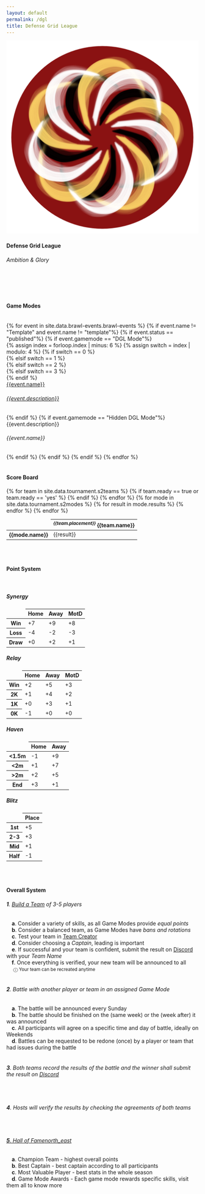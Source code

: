 ```yaml
---
layout: default
permalink: /dgl
title: Defense Grid League
---
```


<div class="row">
    <div class="col s12 m12 l12 center-align bg-defense-grid">
        <a href="{{site.url}}/dgl1"><img class="header-img responsive-img" id="logo" src="/assets/img/DGL2_Circle.png"/></a>
        <h4 class="logo-text">Defense Grid League</h4>
        <h6 class="logo-sub-text">Ambition & Glory</h6>
        <br>
        <br>
    </div>
</div>
<div class="container">
    <div class="row">
        <div class="col s12 m12 l12">
            <br>
            <h4>Game Modes</h4>
        </div>
        <br>
        {% for event in site.data.brawl-events.brawl-events %}
        {% if event.name != "Template" and event.name != "template"%}
        {% if event.status == "published"%}
            {% if event.gamemode == "DGL Mode"%}
            <div class="col s12 m4 l3">
                {% assign index = forloop.index | minus: 6 %}
                {% assign switch = index | modulo: 4 %}
                {% if switch == 0 %}
                <div class="card dgl2-card">
                {% elsif switch == 1 %}
                <div class="card dgl2-card-var2">
                {% elsif switch == 2 %}
                <div class="card dgl2-card-var3">
                {% elsif switch == 3 %}
                <div class="card dgl2-card-var4">
                {% endif %}
                    <a class="activator" href="{{site.url}}/{{event.link}}">
                    <div class="card-content">
                        <span class="card-title logo-text">{{event.name}}</span>
                        <h6 class="logo-sub-text">{{event.description}}</h6>
                    </div>
                    </a>
                </div>
            </div>
            {% endif %}
            {% if event.gamemode == "Hidden DGL Mode"%}
            <div class="col s12 m4 l3">
                <div class="card gray-shadow">
                    <div class="card-content">
                        <span class="card-title logo-text">{{event.description}}</span>
                        <h6 class="logo-sub-text">{{event.name}}</h6>
                    </div>
                </div>
            </div>
            {% endif %}
        {% endif %}
        {% endif %}
        {% endfor %}
        <br>
        <div class="col s12 m12 l12">
        <br>
        <h4>Score Board</h4>
            <table class="responsive-table centered striped">
                <thead>
                    <tr>
                        <td></td>
                        {% for team in site.data.tournament.s2teams %}
                        {% if team.ready == true or team.ready == 'yes' %}
                        <th><i><sup>{{team.placement}}</sup></i> {{team.name}}</th>
                        {% endif %}
                        {% endfor %}
                    </tr>
                </thead>
                <tbody>
                    {% for mode in site.data.tournament.s2modes %}
                    <tr>
                        <th>{{mode.name}}</th>
                        {% for result in mode.results %}
                        <td>{{result}}</td>
                        {% endfor %}
                    </tr>
                    {% endfor %}
                </tbody>
            </table>
        </div>
        <br>
        <div class="col s12 m12 l12">
            <br>
            <h4>Point System</h4>
        </div>
        <br>
        <div class="row">
            <div class="col s12 m6 l4 center-align">
                <h5>Synergy</h5>
                <table class="responsive-table centered striped">
                    <thead>
                        <tr>
                            <td></td>
                            <th>Home</th>
                            <th>Away</th>
                            <th>MotD</th>
                        </tr>
                    </thead>
                    <tbody>
                        <tr>
                            <th>Win</th>
                            <td>+7</td>
                            <td>+9</td>
                            <td>+8</td>
                        </tr>
                        <tr>
                            <th>Loss</th>
                            <td>-4</td>
                            <td>-2</td>
                            <td>-3</td>
                        </tr>
                        <tr>
                            <th>Draw</th>
                            <td>+0</td>
                            <td>+2</td>
                            <td>+1</td>
                        </tr>
                    </tbody>
                </table>
            </div>
            <div class="col s12 m6 l4 center-align">
                <h5>Relay</h5>
                <table class="responsive-table centered striped">
                    <thead>
                        <tr>
                            <td></td>
                            <th>Home</th>
                            <th>Away</th>
                            <th>MotD</th>
                        </tr>
                    </thead>
                    <tbody>
                        <tr>
                            <th>Win</th>
                            <td>+2</td>
                            <td>+5</td>
                            <td>+3</td>
                        </tr>
                        <tr>
                            <th>2K</th>
                            <td>+1</td>
                            <td>+4</td>
                            <td>+2</td>
                        </tr>
                        <tr>
                            <th>1K</th>
                            <td>+0</td>
                            <td>+3</td>
                            <td>+1</td>
                        </tr>
                        <tr>
                            <th>0K</th>
                            <td>-1</td>
                            <td>+0</td>
                            <td>+0</td>
                        </tr>
                    </tbody>
                </table>
            </div>
            <div class="col s12 m6 l4 center-align">
                <h5>Haven</h5>
                <table class="responsive-table centered striped">
                    <thead>
                        <tr>
                            <td></td>
                            <th>Home</th>
                            <th>Away</th>
                        </tr>
                    </thead>
                    <tbody>
                        <tr>
                            <th><1.5m</th>
                            <td>-1</td>
                            <td>+9</td>
                        </tr>
                        <tr>
                            <th><2m</th>
                            <td>+1</td>
                            <td>+7</td>
                        </tr>
                        <tr>
                            <th>>2m</th>
                            <td>+2</td>
                            <td>+5</td>
                        </tr>
                        <tr>
                            <th>End</th>
                            <td>+3</td>
                            <td>+1</td>
                        </tr>
                    </tbody>
                </table>
            </div>
            <div class="col s12 m6 l4 center-align">
                <h5>Blitz</h5>
                <table class="responsive-table centered striped">
                    <thead>
                        <tr>
                            <td></td>
                            <th>Place</th>
                        </tr>
                    </thead>
                    <tbody>
                        <tr>
                            <th>1st</th>
                            <td>+5</td>
                        </tr>
                        <tr>
                            <th>2-3</th>
                            <td>+3</td>
                        </tr>
                        <tr>
                            <th>Mid</th>
                            <td>+1</td>
                        </tr>
                        <tr>
                            <th>Half</th>
                            <td>-1</td>
                        </tr>
                    </tbody>
                </table>
            </div>
        </div>
        <div class="col s12 m12 l12">
            <br>
            <div class="divider gray-shadow full-width"></div>
            <br>
            <h4>Overall System</h4>
            <h6><b>1</b>. <u><a href="{{site.url}}/team-creator">Build a Team</a></u> of 3-5 players</h6>
            &emsp;<h7><b>a</b>. Consider a variety of skills, as all Game Modes provide <i>equal points</i></h7><br>
            &emsp;<h7><b>b</b>. Consider a balanced team, as Game Modes have <i>bans and rotations</i></h7><br>
            &emsp;<h7><b>c</b>. Test your team in <u><a href="{{site.url}}/team-creator">Team Creator</a></u></h7><br>
            &emsp;<h7><b>d</b>. Consider choosing a <i>Captain</i>, leading is important</h7><br>
            &emsp;<h7><b>e</b>. If successful and your team is confident, submit the result on <u><a href="{{site.url}}/#chat">Discord</a></u> with your <i>Team Name</i></h7><br>
            &emsp;<h7><b>f</b>. Once everything is verified, your new team will be announced to all</h7><br>
            &emsp;<h7> <small>ⓘ Your team can be recreated anytime</small></h7><br><br>
            <h6><b>2</b>. Battle with another player or team in an assigned Game Mode</h6>
            &emsp;<h7><b>a</b>. The battle will be announced every Sunday</h7><br>
            &emsp;<h7><b>b</b>. The battle should be finished on the (same week) or the (week after) it was announced</h7><br>
            &emsp;<h7><b>c</b>. All participants will agree on a specific time and day of battle, ideally on Weekends</h7><br>
            &emsp;<h7><b>d</b>. Battles can be requested to be redone (once) by a player or team that had issues during the battle</h7><br><br>
            <h6><b>3</b>. Both teams record the results of the battle and the winner shall submit the result on <u><a href="{{site.url}}/#chat">Discord</a></u></h6><br>
            <h6><b>4</b>. Hosts will verify the results by checking the agreements of both teams</h6><br>
            <a href="{{site.url}}/hall-of-fame"><h6><b>5</b>. Hall of Fame<i class="material-icons tiny">north_east</i></h6></a>
            &emsp;<h7><b>a</b>. Champion Team - highest overall points</h7><br>
            &emsp;<h7><b>b</b>. Best Captain - best captain according to all participants</h7><br>
            &emsp;<h7><b>c</b>. Most Valuable Player - best stats in the whole season</h7><br>
            &emsp;<h7><b>d</b>. Game Mode Awards - Each game mode rewards specific skills, visit them all to know more</h7><br>
            <br><br><br>
        </div>
    </div>
</div>
